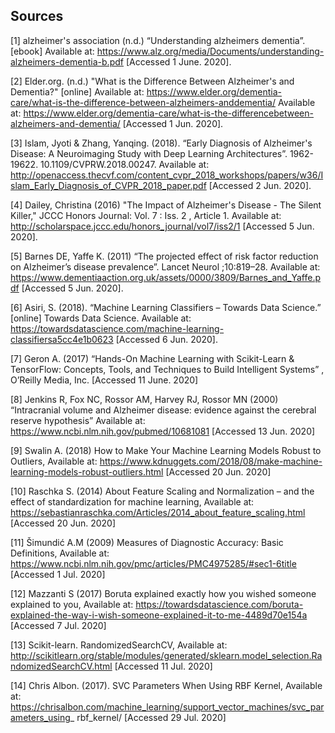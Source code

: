 ## Sources
[1] alzheimer's association (n.d.) “Understanding alzheimers dementia”. [ebook] Available at: https://www.alz.org/media/Documents/understanding-alzheimers-dementia-b.pdf [Accessed 1 June. 2020].

[2] Elder.org. (n.d.) "What is the Difference Between Alzheimer's and Dementia?" [online] Available at: https://www.elder.org/dementia-care/what-is-the-difference-between-alzheimers-anddementia/ Available at: https://www.elder.org/dementia-care/what-is-the-differencebetween-alzheimers-and-dementia/ [Accessed 1 Jun. 2020].

[3] Islam, Jyoti & Zhang, Yanqing. (2018). “Early Diagnosis of Alzheimer's Disease: A Neuroimaging Study with Deep Learning Architectures”. 1962-19622. 10.1109/CVPRW.2018.00247. Available at: http://openaccess.thecvf.com/content_cvpr_2018_workshops/papers/w36/Islam_Early_Diagnosis_of_CVPR_2018_paper.pdf [Accessed 2 Jun. 2020].

[4] Dailey, Christina (2016) "The Impact of Alzheimer's Disease - The Silent Killer," JCCC Honors Journal: Vol. 7 : Iss. 2 , Article 1. Available at: http://scholarspace.jccc.edu/honors_journal/vol7/iss2/1 [Accessed 5 Jun. 2020].

[5] Barnes DE, Yaffe K. (2011) “The projected effect of risk factor reduction on Alzheimer’s disease prevalence”. Lancet Neurol ;10:819–28. Available at: https://www.dementiaaction.org.uk/assets/0000/3809/Barnes_and_Yaffe.pdf [Accessed 5 Jun. 2020].

[6] Asiri, S. (2018). “Machine Learning Classifiers – Towards Data Science.” [online] Towards Data Science. Available at: https://towardsdatascience.com/machine-learning-classifiersa5cc4e1b0623 [Accessed 6 Jun. 2020].

[7] Geron A. (2017) “Hands-On Machine Learning with Scikit-Learn & TensorFlow: Concepts, Tools, and Techniques to Build Intelligent Systems” , O’Reilly Media, Inc. [Accessed 11 June. 2020]

[8] Jenkins R, Fox NC, Rossor AM, Harvey RJ, Rossor MN (2000) “Intracranial volume and Alzheimer disease: evidence against the cerebral reserve hypothesis” Available at: https://www.ncbi.nlm.nih.gov/pubmed/10681081 [Accessed 13 Jun. 2020]

[9] Swalin A. (2018) How to Make Your Machine Learning Models Robust to Outliers, Available at: https://www.kdnuggets.com/2018/08/make-machine-learning-models-robust-outliers.html [Accessed 20 Jun. 2020]

[10] Raschka S. (2014) About Feature Scaling and Normalization – and the effect of standardization for machine learning, Available at: https://sebastianraschka.com/Articles/2014_about_feature_scaling.html [Accessed 20 Jun. 2020]

[11] Šimundić A.M (2009) Measures of Diagnostic Accuracy: Basic Definitions, Available at: https://www.ncbi.nlm.nih.gov/pmc/articles/PMC4975285/#sec1-6title [Accessed 1 Jul. 2020]

[12] Mazzanti S (2017) Boruta explained exactly how you wished someone explained to you, Available at: https://towardsdatascience.com/boruta-explained-the-way-i-wish-someone-explained-it-to-me-4489d70e154a [Accessed 7 Jul. 2020]

[13] Scikit-learn. RandomizedSearchCV, Available at: http://scikitlearn.org/stable/modules/generated/sklearn.model_selection.RandomizedSearchCV.html [Accessed 11 Jul. 2020]

[14] Chris Albon. (2017). SVC Parameters When Using RBF Kernel, Available at: https://chrisalbon.com/machine_learning/support_vector_machines/svc_parameters_using_ rbf_kernel/ [Accessed 29 Jul. 2020]
